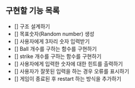 ## 구현할 기능 목록

- [] 구조 설계하기
- [] 목표숫자(Random number) 생성
- [] 사용자에게 3자리 숫자 입력받기
- [] Ball 개수를 구하는 함수를 구현하기
- [] strike 개수를 구하는 함수를 구현하기
- [] 사용자에게 입력한 숫자에 대한 힌트를 출력하기
- [] 사용자가 잘못된 입력을 하는 경우 오류를 표시하기
- [] 게임이 종료된 후 restart 하는 방식을 추가하기
